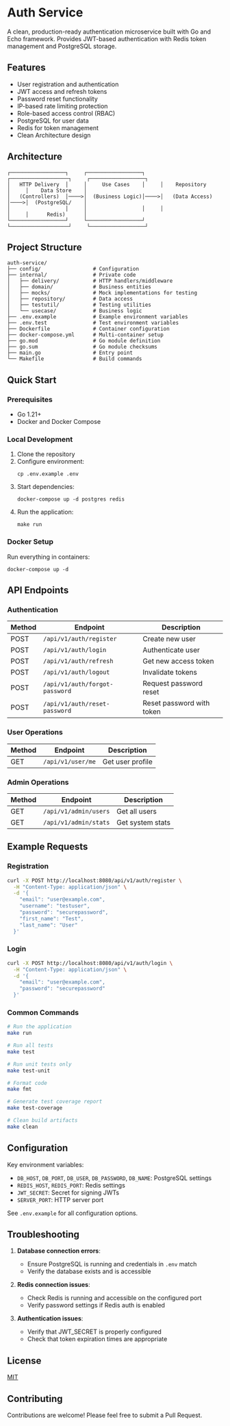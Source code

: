 # Auth Service

A clean, production-ready authentication microservice built with Go and Echo framework. Provides JWT-based authentication with Redis token management and PostgreSQL storage.

## Features

- User registration and authentication
- JWT access and refresh tokens
- Password reset functionality
- IP-based rate limiting protection
- Role-based access control (RBAC)
- PostgreSQL for user data
- Redis for token management
- Clean Architecture design

## Architecture

```
┌──────────────────┐     ┌──────────────────┐     ┌───────────────────┐     ┌──────────────────┐
│   HTTP Delivery  │     │     Use Cases    │     │    Repository     │     │    Data Store    │
│   (Controllers)  │────>│  (Business Logic)│────>│   (Data Access)   │────>│  (PostgreSQL/    │
│                  │     │                  │     │                   │     │      Redis)      │
└──────────────────┘     └──────────────────┘     └───────────────────┘     └──────────────────┘
```

## Project Structure

```
auth-service/
├── config/                 # Configuration
├── internal/               # Private code
│   ├── delivery/           # HTTP handlers/middleware
│   ├── domain/             # Business entities
│   ├── mocks/              # Mock implementations for testing
│   ├── repository/         # Data access
│   ├── testutil/           # Testing utilities
│   └── usecase/            # Business logic
├── .env.example            # Example environment variables
├── .env.test               # Test environment variables
├── Dockerfile              # Container configuration
├── docker-compose.yml      # Multi-container setup
├── go.mod                  # Go module definition
├── go.sum                  # Go module checksums
├── main.go                 # Entry point
└── Makefile                # Build commands
```

## Quick Start

### Prerequisites

- Go 1.21+
- Docker and Docker Compose

### Local Development

1. Clone the repository
2. Configure environment:
   ```
   cp .env.example .env
   ```
3. Start dependencies:
   ```
   docker-compose up -d postgres redis
   ```
4. Run the application:
   ```
   make run
   ```

### Docker Setup

Run everything in containers:
```
docker-compose up -d
```

## API Endpoints

### Authentication

| Method | Endpoint | Description |
|--------|----------|-------------|
| POST | `/api/v1/auth/register` | Create new user |
| POST | `/api/v1/auth/login` | Authenticate user |
| POST | `/api/v1/auth/refresh` | Get new access token |
| POST | `/api/v1/auth/logout` | Invalidate tokens |
| POST | `/api/v1/auth/forgot-password` | Request password reset |
| POST | `/api/v1/auth/reset-password` | Reset password with token |

### User Operations

| Method | Endpoint | Description |
|--------|----------|-------------|
| GET | `/api/v1/user/me` | Get user profile |

### Admin Operations

| Method | Endpoint | Description |
|--------|----------|-------------|
| GET | `/api/v1/admin/users` | Get all users |
| GET | `/api/v1/admin/stats` | Get system stats |

## Example Requests

### Registration

```bash
curl -X POST http://localhost:8080/api/v1/auth/register \
  -H "Content-Type: application/json" \
  -d '{
    "email": "user@example.com",
    "username": "testuser",
    "password": "securepassword",
    "first_name": "Test",
    "last_name": "User"
  }'
```

### Login

```bash
curl -X POST http://localhost:8080/api/v1/auth/login \
  -H "Content-Type: application/json" \
  -d '{
    "email": "user@example.com",
    "password": "securepassword"
  }'
```

### Common Commands

```bash
# Run the application
make run

# Run all tests
make test

# Run unit tests only
make test-unit

# Format code
make fmt

# Generate test coverage report
make test-coverage

# Clean build artifacts
make clean
```

## Configuration

Key environment variables:
- `DB_HOST`, `DB_PORT`, `DB_USER`, `DB_PASSWORD`, `DB_NAME`: PostgreSQL settings
- `REDIS_HOST`, `REDIS_PORT`: Redis settings
- `JWT_SECRET`: Secret for signing JWTs
- `SERVER_PORT`: HTTP server port

See `.env.example` for all configuration options.

## Troubleshooting

1. **Database connection errors**:
   - Ensure PostgreSQL is running and credentials in `.env` match
   - Verify the database exists and is accessible

2. **Redis connection issues**:
   - Check Redis is running and accessible on the configured port
   - Verify password settings if Redis auth is enabled

3. **Authentication issues**:
   - Verify that JWT_SECRET is properly configured
   - Check that token expiration times are appropriate

## License

[MIT](LICENSE)

## Contributing

Contributions are welcome! Please feel free to submit a Pull Request.
